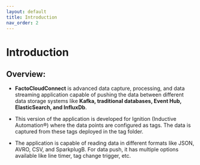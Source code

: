 ```yaml
---
layout: default
title: Introduction
nav_order: 2
---
```

# Introduction

## Overview: 
* **FactoCloudConnect** is advanced data capture, processing, and data streaming application capable of pushing the data between different data storage systems like **Kafka, traditional databases, Event Hub, ElasticSearch, and InfluxDb**.

* This version of the application is developed for Ignition (Inductive Automation®) where the data points are configured as tags. The data is captured from these tags deployed in the tag folder. 

* The application is capable of reading data in different formats like JSON, AVRO, CSV, and SparkplugB. For data push, it has multiple options available like line timer, tag change trigger, etc. 
